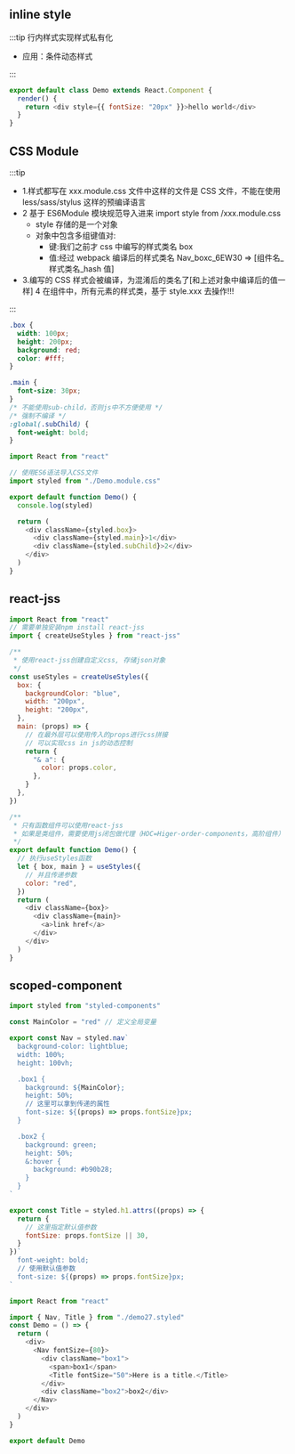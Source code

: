 ## inline style

:::tip 行内样式实现样式私有化

- 应用：条件动态样式

:::

```js
export default class Demo extends React.Component {
  render() {
    return <div style={{ fontSize: "20px" }}>hello world</div>
  }
}
```

## CSS Module

:::tip

- 1.样式都写在 xxx.module.css 文件中这样的文件是 CSS 文件，不能在使用 less/sass/stylus 这样的预编译语言
- 2 基于 ES6Module 模块规范导入进来 import style from /xxx.module.css
  - style 存储的是一个对象
  - 对象中包含多组键值对:
    - 键:我们之前才 css 中编写的样式类名 box
    - 值:经过 webpack 编译后的样式类名 Nav_boxc_6EW30 => [组件名\_样式类名\_hash 值]
- 3.编写的 CSS 样式会被编译，为混淆后的类名了[和上述对象中编译后的值一样]
  4 在组件中，所有元素的样式类，基于 style.xxx 去操作!!!

:::

```css title="Demo.module.css"
.box {
  width: 100px;
  height: 200px;
  background: red;
  color: #fff;
}

.main {
  font-size: 30px;
}
/* 不能使用sub-child，否则js中不方便使用 */
/* 强制不编译 */
:global(.subChild) {
  font-weight: bold;
}
```

```js title="css module在组件中的使用"
import React from "react"

// 使用ES6语法导入CSS文件
import styled from "./Demo.module.css"

export default function Demo() {
  console.log(styled)

  return (
    <div className={styled.box}>
      <div className={styled.main}>1</div>
      <div className={styled.subChild}>2</div>
    </div>
  )
}
```

## react-jss

```js
import React from "react"
// 需要单独安装npm install react-jss
import { createUseStyles } from "react-jss"

/**
 * 使用react-jss创建自定义css, 存储json对象
 */
const useStyles = createUseStyles({
  box: {
    backgroundColor: "blue",
    width: "200px",
    height: "200px",
  },
  main: (props) => {
    // 在最外层可以使用传入的props进行css拼接
    // 可以实现css in js的动态控制
    return {
      "& a": {
        color: props.color,
      },
    }
  },
})

/**
 * 只有函数组件可以使用react-jss
 * 如果是类组件，需要使用js闭包做代理（HOC=Higer-order-components，高阶组件）
 */
export default function Demo() {
  // 执行useStyles函数
  let { box, main } = useStyles({
    // 并且传递参数
    color: "red",
  })
  return (
    <div className={box}>
      <div className={main}>
        <a>link href</a>
      </div>
    </div>
  )
}
```

## scoped-component

```js title="定义样式"
import styled from "styled-components"

const MainColor = "red" // 定义全局变量

export const Nav = styled.nav`
  background-color: lightblue;
  width: 100%;
  height: 100vh;

  .box1 {
    background: ${MainColor};
    height: 50%;
    // 这里可以拿到传递的属性
    font-size: ${(props) => props.fontSize}px;
  }

  .box2 {
    background: green;
    height: 50%;
    &:hover {
      background: #b90b28;
    }
  }
`

export const Title = styled.h1.attrs((props) => {
  return {
    // 这里指定默认值参数
    fontSize: props.fontSize || 30,
  }
})`
  font-weight: bold;
  // 使用默认值参数
  font-size: ${(props) => props.fontSize}px;
`
```

```js title="使用样式"
import React from "react"

import { Nav, Title } from "./demo27.styled"
const Demo = () => {
  return (
    <div>
      <Nav fontSize={80}>
        <div className="box1">
          <span>box1</span>
          <Title fontSize="50">Here is a title.</Title>
        </div>
        <div className="box2">box2</div>
      </Nav>
    </div>
  )
}

export default Demo
```
